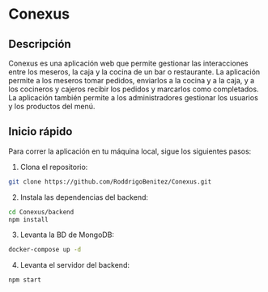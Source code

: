 # Conexus

## Descripción

Conexus es una aplicación web que permite gestionar las interacciones entre los meseros, la caja y la cocina de un bar o restaurante. La aplicación permite a los meseros tomar pedidos, enviarlos a la cocina y a la caja, y a los cocineros y cajeros recibir los pedidos y marcarlos como completados. La aplicación también permite a los administradores gestionar los usuarios y los productos del menú.

## Inicio rápido

Para correr la aplicación en tu máquina local, sigue los siguientes pasos:

1. Clona el repositorio:

```bash
git clone https://github.com/RoddrigoBenitez/Conexus.git
```

2. Instala las dependencias del backend:

```bash
cd Conexus/backend
npm install
```

3. Levanta la BD de MongoDB:

```bash
docker-compose up -d
```

4. Levanta el servidor del backend:

```bash
npm start
```

